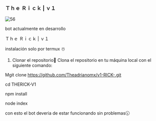 ###  Ｔｈｅ Ｒｉｃｋ | ｖ１







![56](https://github.com/user-attachments/assets/1f8864fd-6706-4bcc-8983-8cf07f551fba)






bot actualmente en desarrollo 




















Ｔｈｅ Ｒｉｃｋ | ｖ１



instalación solo por termux ☃️


1. Clonar el repositorio📌
Clona el repositorio en tu máquina local con el siguiente comando:

Mgit clone https://github.com/Theadrianomx/v1-RICK-.git

cd THERICK-V1

npm install

node index


con esto el bot deveria de estar funcionando sin problemas🕥
